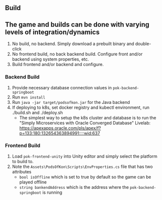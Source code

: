 ## Build

## The game and builds can be done with varying levels of integration/dynamics

1. No build, no backend. Simply download a prebuilt binary and double-click
2. No frontend build, no back backend build. Configure front and/or backend using system properties, etc.
3. Build frontend and/or backend and configure.


### Backend Build

1. Provide necessary database connection values in `pok-backend-springboot`
2. Run `mvn install` 
3. Run `java -jar target/podsofkon.jar` for the Java backend
4. If deploying to k8s, set docker registry and kubectl environment, run ./build.sh and ./deploy.sh
    - The simplest way to setup the k8s cluster and database is to run the "Simply Microservices with Oracle Converged Database" Livelab: https://apexapps.oracle.com/pls/apex/f?p=133:180:132654363894991::::wid:637

### Frontend Build

1. Load `pok-frontend-unity` into Unity editor and simply select the platform to build to. 
2. Note the `Assets\PodsOfKon\Scripts\EnvProperties.cs` file that has two attributes
    - `bool isOffline` which is set to true by default so the game can be played offline
    - `string bankendAddress` which is the address where the `pok-backend-springboot` is running
